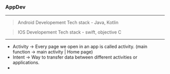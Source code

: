### AppDev

---

> Android Developement
Tech stack - Java, Kotlin

> IOS Developement
Tech stack - swift, objective C

---

- Activity -> Every page we open in an app is called activity. (main function -> main activity | Home page)
- Intent -> Way to transfer data between different activities or applications.
- 
